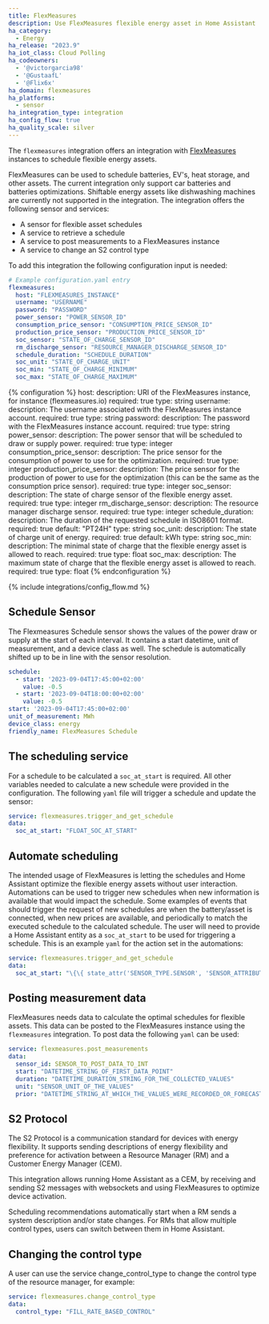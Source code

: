 ```yaml
---
title: FlexMeasures
description: Use FlexMeasures flexible energy asset in Home Assistant 
ha_category:
  - Energy
ha_release: "2023.9"
ha_iot_class: Cloud Polling
ha_codeowners:
  - '@victorgarcia98'
  - '@GustaafL'
  - '@Flix6x'
ha_domain: flexmeasures
ha_platforms:
  - sensor
ha_integration_type: integration
ha_config_flow: true
ha_quality_scale: silver
---
```





The `flexmeasures` integration offers an integration with [FlexMeasures](https://flexmeasures.io/) instances to schedule flexible energy assets.

FlexMeasures can be used to schedule batteries, EV's, heat storage, and other assets. The current integration only support car batteries and batteries optimizations. Shiftable energy assets like dishwashing machines are currently not supported in the integration. The integration offers the following sensor and services:

- A sensor for flexible asset schedules
- A service to retrieve a schedule
- A service to post measurements to a FlexMeasures instance
- A service to change an S2 control type



To add this integration the following configuration input is needed:

```yaml
# Example configuration.yaml entry
flexmeasures:
  host: "FLEXMEASURES_INSTANCE"
  username: "USERNAME"
  password: "PASSWORD"
  power_sensor: "POWER_SENSOR_ID"
  consumption_price_sensor: "CONSUMPTION_PRICE_SENSOR_ID"
  production_price_sensor: "PRODUCTION_PRICE_SENSOR_ID"
  soc_sensor: "STATE_OF_CHARGE_SENSOR_ID"
  rm_discharge_sensor: "RESOURCE_MANAGER_DISCHARGE_SENSOR_ID"
  schedule_duration: "SCHEDULE_DURATION"
  soc_unit: "STATE_OF_CHARGE_UNIT"
  soc_min: "STATE_OF_CHARGE_MINIMUM"
  soc_max: "STATE_OF_CHARGE_MAXIMUM"
```

{% configuration %}
host:
  description: URI of the FlexMeasures instance, for instance (flexmeasures.io)
  required: true
  type: string
username:
  description: The username associated with the FlexMeasures instance account.
  required: true
  type: string
password:
  description: The password with the FlexMeasures instance account.
  required: true
  type: string
power_sensor:
  description: The power sensor that will be scheduled to draw or supply power.
  required: true
  type: integer
consumption_price_sensor:
  description: The price sensor for the consumption of power to use for the optimization.
  required: true
  type: integer
production_price_sensor:
  description: The price sensor for the production of power to use for the optimization (this can be the same as the consumption price sensor).
  required: true
  type: integer
soc_sensor:
  description: The state of charge sensor of the flexible energy asset.
  required: true
  type: integer
rm_discharge_sensor:
  description: The resource manager discharge sensor.
  required: true
  type: integer
schedule_duration:
  description: The duration of the requested schedule in ISO8601 format.
  required: true
  default: "PT24H"
  type: string
soc_unit:
  description: The state of charge unit of energy.
  required: true
  default: kWh
  type: string
soc_min:
  description: The minimal state of charge that the flexible energy asset is allowed to reach.
  required: true
  type: float
soc_max:
  description: The maximum state of charge that the flexible energy asset is allowed to reach.
  required: true
  type: float
{% endconfiguration %}

{% include integrations/config_flow.md %}

## Schedule Sensor

The Flexmeasures Schedule sensor shows the values of the power draw or supply at the start of each interval. It contains a start datetime, unit of measurement, and a device class as well. The schedule is automatically shifted up to be in line with the sensor resolution. 

```yaml
schedule:
  - start: '2023-09-04T17:45:00+02:00'
    value: -0.5
  - start: '2023-09-04T18:00:00+02:00'
    value: -0.5
start: '2023-09-04T17:45:00+02:00'
unit_of_measurement: MWh
device_class: energy
friendly_name: FlexMeasures Schedule
```

## The scheduling service

For a schedule to be calculated a `soc_at_start` is required. All other variables needed to calculate a new schedule were provided in the configuration. The following `yaml` file will trigger a schedule and update the sensor:

```yaml
service: flexmeasures.trigger_and_get_schedule
data:
  soc_at_start: "FLOAT_SOC_AT_START"
```

## Automate scheduling

The intended usage of FlexMeasures is letting the schedules and Home Assistant optimize the flexible energy assets without user interaction. Automations can be used to trigger new schedules when new information is available that would impact the schedule. Some examples of events that should trigger the request of new schedules are when the battery/asset is connected, when new prices are available, and periodically to match the executed schedule to the calculated schedule. The user will need to provide a Home Assistant entity as a `soc_at_start` to be used for triggering a schedule. This is an example `yaml` for the action set in the automations:

```yaml
service: flexmeasures.trigger_and_get_schedule
data:
  soc_at_start: "\{\{ state_attr('SENSOR_TYPE.SENSOR', 'SENSOR_ATTRIBUTES') }}"
```

## Posting measurement data

FlexMeasures needs data to calculate the optimal schedules for flexible assets. This data can be posted to the FlexMeasures instance using the `flexmeasures` integration. To post data the following `yaml` can be used:

```yaml
service: flexmeasures.post_measurements
data:
  sensor_id: SENSOR_TO_POST_DATA_TO_INT
  start: "DATETIME_STRING_OF_FIRST_DATA_POINT"
  duration: "DATETIME_DURATION_STRING_FOR_THE_COLLECTED_VALUES"
  unit: "SENSOR_UNIT_OF_THE_VALUES"
  prior: "DATETIME_STRING_AT_WHICH_THE_VALUES_WERE_RECORDED_OR_FORECASTED"
```

## S2 Protocol

The S2 Protocol is a communication standard for devices with energy flexibility.
It supports sending descriptions of energy flexibility and preference for activation between a Resource Manager (RM) and a Customer Energy Manager (CEM).

This integration allows running Home Assistant as a CEM, by receiving and sending S2 messages with websockets and using FlexMeasures to optimize device activation.

Scheduling recommendations automatically start when a RM sends a system description and/or state changes. For RMs that allow multiple control types, users can switch between them in Home Assistant.

## Changing the control type

A user can use the service change_control_type to change the control type of the resource manager, for example:

```yaml
service: flexmeasures.change_control_type
data:
  control_type: "FILL_RATE_BASED_CONTROL"
```
